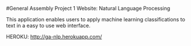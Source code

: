 #General Assembly Project 1 Website: Natural Language Processing

This application enables users to apply machine learning classifications to text in a easy to use web interface.

HEROKU: http://ga-nlp.herokuapp.com/
